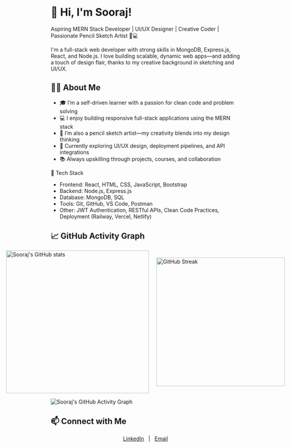 # 👋 Hi, I'm Sooraj!

Aspiring MERN Stack Developer | UI/UX Designer | Creative Coder | Passionate Pencil Sketch Artist 🎨💻

I'm a full-stack web developer with strong skills in MongoDB, Express.js, React, and Node.js. I love building scalable, dynamic web apps—and adding a touch of design flair, thanks to my creative background in sketching and UI/UX.

## 🧑‍💻 About Me

- 🎓 I’m a self-driven learner with a passion for clean code and problem solving  
- 💻 I enjoy building responsive full-stack applications using the MERN stack  
- 🎨 I’m also a pencil sketch artist—my creativity blends into my design thinking  
- 🚀 Currently exploring UI/UX design, deployment pipelines, and API integrations  
- 📚 Always upskilling through projects, courses, and collaboration

💼 Tech Stack

- Frontend: React, HTML, CSS, JavaScript, Bootstrap  
- Backend: Node.js, Express.js  
- Database: MongoDB, SQL  
- Tools: Git, GitHub, VS Code, Postman  
- Other: JWT Authentication, RESTful APIs, Clean Code Practices, Deployment (Railway, Vercel, Netlify)

## 📈 GitHub Activity Graph

<div style="display: flex; gap: 20px; justify-content: center; align-items: center;">

  <img src="https://github-readme-stats.vercel.app/api?username=sooraj8136&show_icons=true&theme=radical" alt="Sooraj's GitHub stats" width="380"/>

  <img src="https://github-readme-stats.vercel.app/api/top-langs/?username=sooraj8136&layout=compact&theme=radical" alt="GitHub Streak" width="342"/>

</div>

![Sooraj's GitHub Activity Graph](https://github-readme-activity-graph.vercel.app/graph?username=sooraj8136&theme=github-compact&color=61DBFB&line=61DBFB&point=FFFFFF&area=true&bg_color=000000&hide_border=true)

## 📫 Connect with Me

<p align="center">
  <a href="https://www.linkedin.com/in/soorajcp" target="_blank">LinkedIn</a> &nbsp;&nbsp;|&nbsp;&nbsp; 
  <a href="mailto:soorajcpchathanathparampil@gmail.com" target="_blank">Email</a>
</p>

